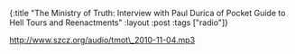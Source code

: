 {:title "The Ministry of Truth: Interview with Paul Durica of Pocket Guide to Hell Tours and Reenactments"
:layout :post
:tags  ["radio"]}

<http://www.szcz.org/audio/tmot\_2010-11-04.mp3>


